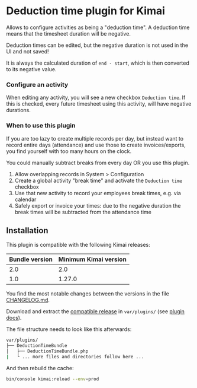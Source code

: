 # Deduction time plugin for Kimai

Allows to configure activities as being a "deduction time".
A deduction time means that the timesheet duration will be negative.

Deduction times can be edited, but the negative duration is not used in the UI and not saved!

It is always the calculated duration of `end - start`, which is then converted to its negative value.

### Configure an activity

When editing any activity, you will see a new checkbox `Deduction time`.
If this is checked, every future timesheet using this activity, will have negative durations.

### When to use this plugin

If you are too lazy to create multiple records per day, but instead want to record entire days (attendance) and use those to create invoices/exports, 
you find yourself with too many hours on the clock.

You could manually subtract breaks from every day OR you use this plugin.

1. Allow overlapping records in System > Configuration
2. Create a global activity "break time" and activate the `Deduction time` checkbox
3. Use that new activity to record your employees break times, e.g. via calendar
4. Safely export or invoice your times: due to the negative duration the break times will be subtracted from the attendance time

## Installation

This plugin is compatible with the following Kimai releases:

| Bundle version | Minimum Kimai version |
|----------------|-----------------------|
| 2.0            | 2.0                 |
| 1.0            | 1.27.0                |

You find the most notable changes between the versions in the file [CHANGELOG.md](CHANGELOG.md).

Download and extract the [compatible release](https://github.com/Keleo/DeductionTimeBundle/releases) in `var/plugins/` (see [plugin docs](https://www.kimai.org/documentation/plugin-management.html)).

The file structure needs to look like this afterwards:

```bash
var/plugins/
├── DeductionTimeBundle
│   ├── DeductionTimeBundle.php
|   └ ... more files and directories follow here ... 
```

And then rebuild the cache: 
```bash
bin/console kimai:reload --env=prod
```
